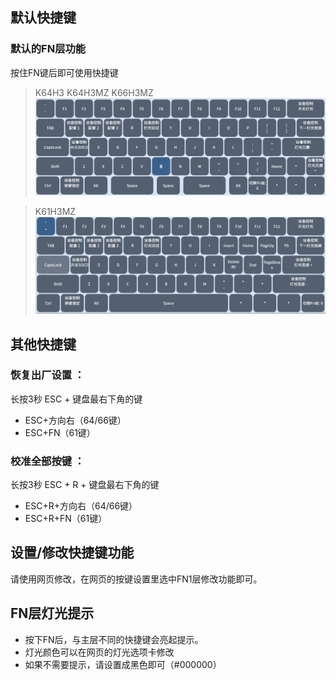## 默认快捷键

### 默认的FN层功能 <!-- {docsify-ignore} -->
按住FN键后即可使用快捷键
> K64H3 K64H3MZ K66H3MZ
![alt text](K64_FN.png)

> K61H3MZ 
![alt text](K61_FN.png)


## 其他快捷键
### 恢复出厂设置 ：
长按3秒  ESC + 键盘最右下角的键  
- ESC+方向右（64/66键）  
- ESC+FN（61键）    

### 校准全部按键 ：
长按3秒  ESC + R + 键盘最右下角的键  
- ESC+R+方向右（64/66键）  
- ESC+R+FN（61键）    

## 设置/修改快捷键功能
请使用网页修改，在网页的按键设置里选中FN1层修改功能即可。

## FN层灯光提示  
- 按下FN后，与主层不同的快捷键会亮起提示。
- 灯光颜色可以在网页的灯光选项卡修改
- 如果不需要提示，请设置成黑色即可（#000000）